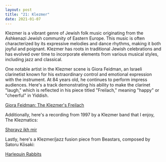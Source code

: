 ```yaml
---
layout: post
title: "21: Klezmer"
date: 2021-01-07
---
```


Klezmer is a vibrant genre of Jewish folk music originating from the Ashkenazi Jewish community of Eastern Europe. This music is often characterized by its expressive melodies and dance rhythms, making it both joyful and poignant. Klezmer has roots in traditional Jewish celebrations and has evolved over time to incorporate elements from various musical styles, including jazz and classical.

One notable artist in the Klezmer scene is Giora Feidman, an Israeli clarinetist known for his extraordinary control and emotional expression with the instrument. At 84 years old, he continues to perform impress audiences. Here's a track demonstrating his ability to make the clarinet "laugh," which is reflected in his piece titled "Freilach," meaning "happy" or "cheerful" in Yiddish. 

[Giora Feidman: The Klezmer's Freilach](https://youtu.be/jOKnUKIZ_Kc)  

Additionally, here's a recording from 1997 by a Klezmer band that I enjoy, The Klezmatics: 

[Shprayz ikh mir](https://www.youtube.com/watch?v=vo4gPesowEw)  

Lastly, here's a Klezmer/jazz fusion piece from Beastars, composed by Satoru Kōsaki:

[Harlequin Rabbits](https://www.youtube.com/watch?v=7lTAEnBevPU)  
